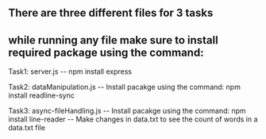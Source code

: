 ## There are three different files for 3 tasks
## while running any file make sure to install required package using the command:

Task1: server.js
 -- npm install express

Task2: dataManipulation.js
 -- Install pacakge using the command: npm install readline-sync

Task3: async-fileHandling.js
 -- Install pacakge using the command: npm install line-reader
 -- Make changes in data.txt to see the count of words in a data.txt file